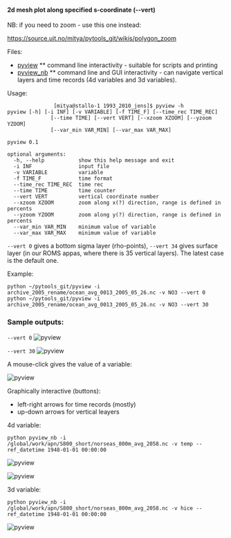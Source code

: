 #### 2d mesh plot along specified s-coordinate (--vert)

NB: if you need to zoom - use this one instead:

https://source.uit.no/mitya/pytools_git/wikis/polygon_zoom

Files:
* [pyview](https://source.uit.no/mitya/pytools_git/blob/master/pyview)
** command line interactivity - suitable for scripts and printing
* [pyview_nb](https://source.uit.no/mitya/pytools_git/blob/master/pyview_nb)
** command line and GUI interactivity - can navigate vertical layers and time records (4d variables and 3d variables). 

Usage:
```
               [mitya@stallo-1 1993_2010_jens]$ pyview -h
pyview [-h] [-i INF] [-v VARIABLE] [-f TIME_F] [--time_rec TIME_REC]
              [--time TIME] [--vert VERT] [--xzoom XZOOM] [--yzoom YZOOM]
              [--var_min VAR_MIN] [--var_max VAR_MAX]
 
pyview 0.1
 
optional arguments:
  -h, --help           show this help message and exit
  -i INF               input file
  -v VARIABLE          variable
  -f TIME_F            time format
  --time_rec TIME_REC  time rec
  --time TIME          time counter
  --vert VERT          vertical coordinate number
  --xzoom XZOOM        zoom along x(?) direction, range is defined in percents
  --yzoom YZOOM        zoom along y(?) direction, range is defined in percents
  --var_min VAR_MIN    minimum value of variable
  --var_max VAR_MAX    minimum value of variable
```

```--vert 0``` gives a bottom sigma layer (rho-points), ```--vert 34``` gives surface layer (in our ROMS appas, where there is 35 vertical layers). The latest case is the default one.

Example:
```
python ~/pytools_git/pyview -i archive_2005_rename/ocean_avg_0013_2005_05_26.nc -v NO3 --vert 0
python ~/pytools_git/pyview -i archive_2005_rename/ocean_avg_0013_2005_05_26.nc -v NO3 --vert 30
```

### Sample outputs:

`--vert 0`
![pyview](pyview1.png)

`--vert 30`
![pyview](pyview2.png)

A mouse-click gives the value of a variable:

![pyview](click.png)

Graphically interactive (buttons):

* left-right arrows for time records (mostly)
* up-down arrows for vertical leayers

4d variable:

```
python pyview_nb -i /global/work/apn/S800_short/norseas_800m_avg_2058.nc -v temp --ref_datetime 1948-01-01 00:00:00
```

![pyview](4d_1.png)

![pyview](4d_2.png)

3d variable:

```
python pyview_nb -i /global/work/apn/S800_short/norseas_800m_avg_2058.nc -v hice --ref_datetime 1948-01-01 00:00:00
```

![pyview](3d.png)

